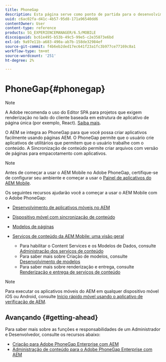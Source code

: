 ```yaml
---
title: PhoneGap
description: Esta página serve como ponto de partida para o desenvolvimento de aplicativos usando o PhoneGap Enterprise com AEM. O AEM se integra ao PhoneGap para que você possa criar aplicativos facilmente usando páginas AEM. O PhoneGap permite que o usuário crie aplicativos de utilitários que permitem que o usuário trabalhe com o conteúdo.
uuid: c6ac02fa-d41c-4b57-95d8-171a96540dd6
contentOwner: User
content-type: reference
products: SG_EXPERIENCEMANAGER/6.5/MOBILE
discoiquuid: bc61e495-b53b-49c5-99e5-c2e35873e6bd
exl-id: 9a97e11b-a683-490a-ab7b-158de32984ef
source-git-commit: f4b6eb2ded17ec641f23a1fc3b977ce77169c8a1
workflow-type: tm+mt
source-wordcount: '251'
ht-degree: 2%

---
```


# PhoneGap{#phonegap}

>[!NOTE]
>
>A Adobe recomenda o uso do Editor SPA para projetos que exigem renderização no lado do cliente baseada em estrutura de aplicativo de página única (por exemplo, React). [Saiba mais](/help/sites-developing/spa-overview.md).

O AEM se integra ao PhoneGap para que você possa criar aplicativos facilmente usando páginas AEM. O PhoneGap permite que o usuário crie aplicativos de utilitários que permitem que o usuário trabalhe com o conteúdo. A Sincronização de conteúdo permite criar arquivos com versão de páginas para empacotamento com aplicativos.

>[!NOTE]
>
>Antes de começar a usar o AEM Mobile no Adobe PhoneGap, certifique-se de configurar seu ambiente e começar a usar o [Painel de aplicativos do AEM Mobile](/help/mobile/phonegap-authoring-apps.md).

Os seguintes recursos ajudarão você a começar a usar o AEM Mobile com o Adobe PhoneGap:

* [Desenvolvimento de aplicativos móveis no AEM](/help/mobile/developing-mobile-applications.md)
* [Dispositivo móvel com sincronização de conteúdo](/help/mobile/phonegap-contentsync.md)
* [Modelos de páginas](/help/mobile/phonegap-apps-arch-page-templates.md)

* [Serviços de conteúdo da AEM Mobile: uma visão geral](/help/mobile/develop-content-as-a-service.md)

   * Para habilitar o Content Services e os Modelos de Dados, consulte [Administração dos serviços de conteúdo](/help/mobile/developing-content-services.md)
   * Para saber mais sobre Criação de modelos, consulte [Desenvolvimento de modelos](/help/mobile/administer-mobile-apps.md)
   * Para saber mais sobre renderização e entrega, consulte [Renderização e entrega de serviços de conteúdo](/help/mobile/rendering-and-delivery.md)

>[!NOTE]
>
>Para executar os aplicativos móveis do AEM em qualquer dispositivo móvel iOS ou Android, consulte [Início rápido móvel usando o aplicativo de verificação de AEM](/help/mobile/phonegap-mobile-quickstart.md).

## Avançando {#getting-ahead}

Para saber mais sobre as funções e responsabilidades de um Administrador e Desenvolvedor, consulte os recursos abaixo:

* [Criação para Adobe PhoneGap Enterprise com AEM](/help/mobile/phonegap.md)
* [Administração de conteúdo para o Adobe PhoneGap Enterprise com AEM](/help/mobile/administer-phonegap.md)
